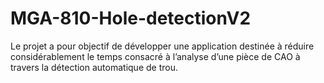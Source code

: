 # MGA-810-Hole-detectionV2
Le projet a pour objectif de développer une application destinée à réduire considérablement le temps consacré à l’analyse d’une pièce de CAO à travers la détection automatique de trou.
